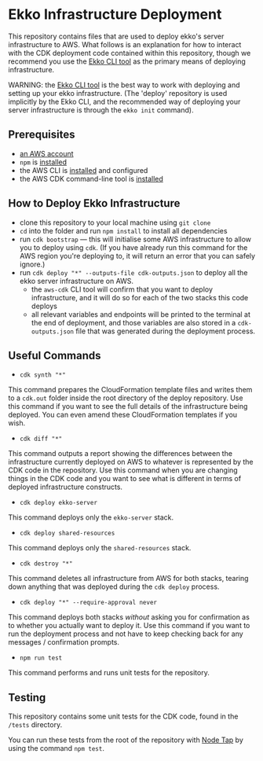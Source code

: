 # Ekko Infrastructure Deployment

This repository contains files that are used to deploy ekko's server infrastructure to AWS. What follows is an explanation for how to interact with the CDK deployment code contained within this repository, though we recommend you use the [Ekko CLI tool](https://github.com/ekko-realtime/cli) as the primary means of deploying infrastructure.

WARNING: the [Ekko CLI tool](https://github.com/ekko-realtime/cli) is the best way to work with deploying and setting up your ekko infrastructure. (The 'deploy' repository is used implicitly by the Ekko CLI, and the recommended way of deploying your server infrastructure is through the `ekko init` command).

## Prerequisites

- [an AWS account](https://portal.aws.amazon.com/gp/aws/developer/registration/index.html?nc2=h_ct&src=default&tag=soumet-20)
- `npm` is [installed](https://www.npmjs.com/get-npm)
- the AWS CLI is [installed](https://docs.aws.amazon.com/cli/latest/userguide/install-cliv2.html?tag=soumet-20) and configured
- the AWS CDK command-line tool is [installed](https://docs.aws.amazon.com/cdk/latest/guide/cli.html?tag=soumet-20)

## How to Deploy Ekko Infrastructure

- clone this repository to your local machine using `git clone`
- `cd` into the folder and run `npm install` to install all dependencies
- run `cdk bootstrap` — this will initialise some AWS infrastructure to allow you to deploy using `cdk`. (If you have already run this command for the AWS region you're deploying to, it will return an error that you can safely ignore.)
- run `cdk deploy "*" --outputs-file cdk-outputs.json` to deploy all the ekko server infrastructure on AWS.
    - the `aws-cdk` CLI tool will confirm that you want to deploy infrastructure, and it will do so for each of the two stacks this code deploys
    - all relevant variables and endpoints will be printed to the terminal at the end of deployment, and those variables are also stored in a `cdk-outputs.json` file that was generated during the deployment process.

## Useful Commands

- `cdk synth "*"`

This command prepares the CloudFormation template files and writes them to a `cdk.out` folder inside the root directory of the deploy repository. Use this command if you want to see the full details of the infrastructure being deployed. You can even amend these CloudFormation templates if you wish.

- `cdk diff "*"`

This command outputs a report showing the differences between the infrastructure currently deployed on AWS to whatever is represented by the CDK code in the repository. Use this command when you are changing things in the CDK code and you want to see what is different in terms of deployed infrastructure constructs.

- `cdk deploy ekko-server`

This command deploys only the `ekko-server` stack.

- `cdk deploy shared-resources`

This command deploys only the `shared-resources` stack.

- `cdk destroy "*"`

This command deletes all infrastructure from AWS for both stacks, tearing down anything that was deployed during the `cdk deploy` process.

- `cdk deploy "*" --require-approval never`

This command deploys both stacks *without* asking you for confirmation as to whether you actually want to deploy it. Use this command if you want to run the deployment process and not have to keep checking back for any messages / confirmation prompts.

- `npm run test`

This command performs and runs unit tests for the repository.

## Testing

This repository contains some unit tests for the CDK code, found in the `/tests` directory.

You can run these tests from the root of the repository with [Node Tap](https://node-tap.org/) by using the command `npm test`.

